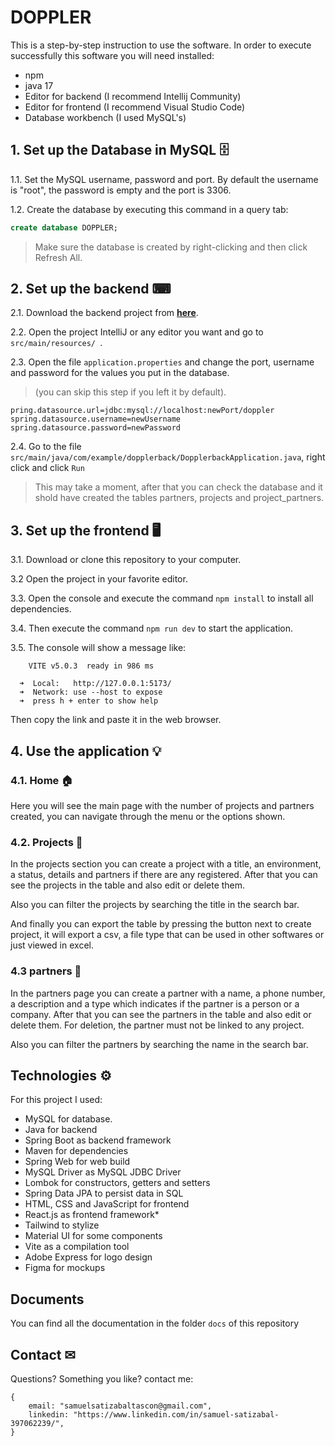 
# DOPPLER

This is a step-by-step instruction to use the software. In order to execute successfully this software you will need installed:
* npm
* java 17
* Editor for backend (I recommend Intellij Community)
* Editor for frontend (I recommend Visual Studio Code)
* Database workbench (I used MySQL's)

## 1. Set up the Database in MySQL 🗄
1.1. Set the MySQL username, password and port. By default the username is "root", the password is empty and the port is 3306.

1.2. Create the database by executing this command in a query tab:
```sql
create database DOPPLER;
```
> Make sure the database is created by right-clicking and then click Refresh All.

## 2. Set up the backend ⌨
2.1. Download the backend project from **[here](https://github.com/samsattas/DOPPLER-Backend/ "DOPPLER Backend")**.

2.2. Open the project IntelliJ or any editor you want and go to ```src/main/resources/ ```.

2.3. Open the file ```application.properties``` and change the port, username and password for the values you put in the database.
> (you can skip this step if you left it by default).
```
pring.datasource.url=jdbc:mysql://localhost:newPort/doppler
spring.datasource.username=newUsername
spring.datasource.password=newPassword
```

2.4. Go to the file ```src/main/java/com/example/dopplerback/DopplerbackApplication.java```, right click and click ```Run```
> This may take a moment, after that you can check the database and it shold have created the tables partners, projects and project_partners.

## 3. Set up the frontend 🖥
3.1. Download or clone this repository to your computer.

3.2 Open the project in your favorite editor.

3.3. Open the console and execute the command ```npm install``` to install all dependencies.

3.4. Then execute the command ```npm run dev``` to start the application.

3.5. The console will show a message like:
```
    VITE v5.0.3  ready in 986 ms

  ➜  Local:   http://127.0.0.1:5173/
  ➜  Network: use --host to expose
  ➜  press h + enter to show help

```
Then copy the link and paste it in the web browser.

## 4. Use the application 💡

### 4.1. Home 🏠

Here you will see the main page with the number of projects and partners created, you can navigate through the menu or the options shown.

### 4.2. Projects 🔎

In the projects section you can create a project with a title, an environment, a status, details and partners if there are any registered. After that you can see the projects in the table and also edit or delete them. 

Also you can filter the projects by searching the title in the search bar. 

And finally you can export the table by pressing the button next to create project, it will export a csv, a file type that can be used in other softwares or just viewed in excel.

### 4.3 partners 🤝

In the partners page you can create a partner with a name, a phone number, a description and a type which indicates if the partner is a person or a company. After that you can see the partners in the table and also edit or delete them. For deletion, the partner must not be linked to any project.

Also you can filter the partners by searching the name in the search bar.

## Technologies ⚙

For this project I used:
* MySQL for database.
* Java for backend
* Spring Boot as backend framework
* Maven for dependencies
* Spring Web for web build
* MySQL Driver as MySQL JDBC Driver
* Lombok for constructors, getters and setters
* Spring Data JPA to persist data in SQL
* HTML, CSS and JavaScript for frontend
* React.js as frontend framework*
* Tailwind to stylize
* Material UI for some components
* Vite as a compilation tool
* Adobe Express for logo design
* Figma for mockups

## Documents
You can find all the documentation in the folder ```docs``` of this repository

## Contact ✉
Questions? Something you like? contact me:
```
{
    email: "samuelsatizabaltascon@gmail.com",
    linkedin: "https://www.linkedin.com/in/samuel-satizabal-397062239/",
}
```
